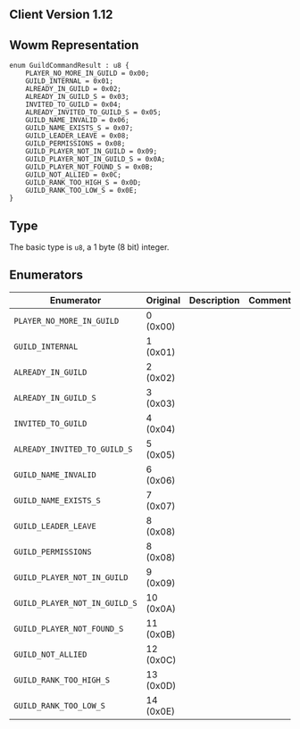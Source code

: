 ## Client Version 1.12

## Wowm Representation
```rust,ignore
enum GuildCommandResult : u8 {
    PLAYER_NO_MORE_IN_GUILD = 0x00;    
    GUILD_INTERNAL = 0x01;    
    ALREADY_IN_GUILD = 0x02;    
    ALREADY_IN_GUILD_S = 0x03;    
    INVITED_TO_GUILD = 0x04;    
    ALREADY_INVITED_TO_GUILD_S = 0x05;    
    GUILD_NAME_INVALID = 0x06;    
    GUILD_NAME_EXISTS_S = 0x07;    
    GUILD_LEADER_LEAVE = 0x08;    
    GUILD_PERMISSIONS = 0x08;    
    GUILD_PLAYER_NOT_IN_GUILD = 0x09;    
    GUILD_PLAYER_NOT_IN_GUILD_S = 0x0A;    
    GUILD_PLAYER_NOT_FOUND_S = 0x0B;    
    GUILD_NOT_ALLIED = 0x0C;    
    GUILD_RANK_TOO_HIGH_S = 0x0D;    
    GUILD_RANK_TOO_LOW_S = 0x0E;    
}

```
## Type
The basic type is `u8`, a 1 byte (8 bit) integer.
## Enumerators
| Enumerator | Original  | Description | Comment |
| --------- | -------- | ----------- | ------- |
| `PLAYER_NO_MORE_IN_GUILD` | 0 (0x00) |  |  |
| `GUILD_INTERNAL` | 1 (0x01) |  |  |
| `ALREADY_IN_GUILD` | 2 (0x02) |  |  |
| `ALREADY_IN_GUILD_S` | 3 (0x03) |  |  |
| `INVITED_TO_GUILD` | 4 (0x04) |  |  |
| `ALREADY_INVITED_TO_GUILD_S` | 5 (0x05) |  |  |
| `GUILD_NAME_INVALID` | 6 (0x06) |  |  |
| `GUILD_NAME_EXISTS_S` | 7 (0x07) |  |  |
| `GUILD_LEADER_LEAVE` | 8 (0x08) |  |  |
| `GUILD_PERMISSIONS` | 8 (0x08) |  |  |
| `GUILD_PLAYER_NOT_IN_GUILD` | 9 (0x09) |  |  |
| `GUILD_PLAYER_NOT_IN_GUILD_S` | 10 (0x0A) |  |  |
| `GUILD_PLAYER_NOT_FOUND_S` | 11 (0x0B) |  |  |
| `GUILD_NOT_ALLIED` | 12 (0x0C) |  |  |
| `GUILD_RANK_TOO_HIGH_S` | 13 (0x0D) |  |  |
| `GUILD_RANK_TOO_LOW_S` | 14 (0x0E) |  |  |

